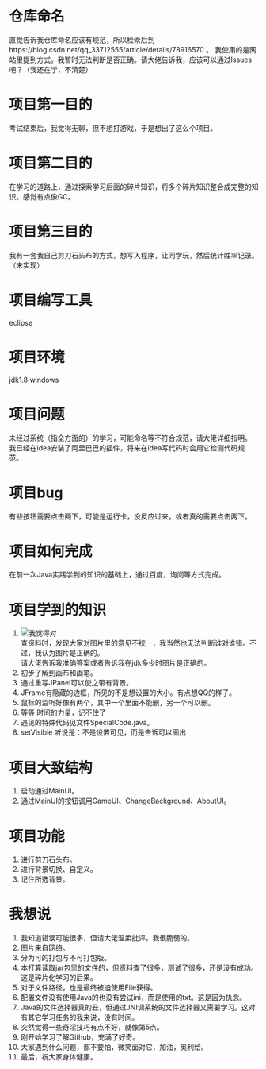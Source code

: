 # 仓库命名
直觉告诉我仓库命名应该有规范，所以检索后到https://blog.csdn.net/qq_33712555/article/details/78916570 。
我使用的是网站里提到方式。我暂时无法判断是否正确。请大佬告诉我，应该可以通过Issues吧？（我还在学，不清楚）
# 项目第一目的
考试结束后，我觉得无聊，但不想打游戏，于是想出了这么个项目。
# 项目第二目的
在学习的道路上，通过探索学习后面的碎片知识，将多个碎片知识整合成完整的知识。感觉有点像GC。
# 项目第三目的
我有一套我自己剪刀石头布的方式，想写入程序，让同学玩，然后统计胜率记录。（未实现）
# 项目编写工具
eclipse
# 项目环境
jdk1.8 windows
# 项目问题
未经过系统（指全方面的）的学习，可能命名等不符合规范，请大佬详细指明。<br/>
我已经在idea安装了阿里巴巴的插件，将来在idea写代码时会用它检测代码规范。
# 项目bug
有些按钮需要点击两下，可能是运行卡，没反应过来，或者真的需要点击两下。
# 项目如何完成
在前一次Java实践学到的知识的基础上，通过百度，询问等方式完成。
# 项目学到的知识
1. ![我觉得对](https://i.loli.net/2019/08/21/eFmJnQzKLHZfh8N.png)<br/>
查资料时，发现大家对图片里的意见不统一，我当然也无法判断谁对谁错。不过，我认为图片是正确的。<br/>
请大佬告诉我准确答案或者告诉我在jdk多少时图片是正确的。
2. 初步了解到画布和画笔。
3. 通过重写JPanel可以使之带有背景。
4. JFrame有隐藏的边框，所见的不是想设置的大小。有点想QQ的样子。
5. 鼠标的监听好像有两个，其中一个里面不能删，另一个可以删。
6. 等等 时间的力量，记不住了
7. 遇见的特殊代码见文件SpecialCode.java。
8. setVisible 听说是：不是设置可见，而是告诉可以画出
# 项目大致结构
1. 启动通过MainUI。
2. 通过MainUI的按钮调用GameUI、ChangeBackground、AboutUI。
# 项目功能
1. 进行剪刀石头布。
2. 进行背景切换、自定义。
3. 记住所选背景。
# 我想说
1. 我知道错误可能很多，但请大佬温柔批评，我很脆弱的。
2. 图片来自网络。
3. 分为可的打包与不可打包版。
4. 本打算读取jar包里的文件的，但资料查了很多，测试了很多，还是没有成功。这是碎片化学习的后果。
5. 对于文件路径，也是最终被迫使用File获得。
6. 配置文件没有使用Java的也没有尝试ini，而是使用的txt。这是因为执念。
7. Java的文件选择器真的丑，但通过JNI调系统的文件选择器又需要学习。这对有其它学习任务的我来说，没有时间。
8. 突然觉得一些奇淫技巧有点不好，就像第5点。
9. 刚开始学习了解Github，充满了好奇。
10. 大家遇到什么问题，都不要怕，微笑面对它，加油，奥利给。
11. 最后，祝大家身体健康。
